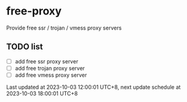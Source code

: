 
# free-proxy
Provide free ssr / trojan / vmess proxy servers


## TODO list
- [ ] add free ssr proxy server
- [ ] add free trojan proxy server
- [ ] add free vmess proxy server

Last updated at 2023-10-03 12:00:01 UTC+8, next update schedule at 2023-10-03 18:00:01 UTC+8

